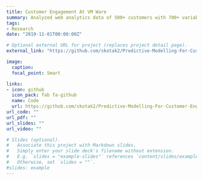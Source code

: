 ```yaml
---
title: Customer Engagement At VM Ware
summary: Analyzed web analytics data of 500+ customers with 700+ variables to improve the conversion rate of visitors to customers. Presented XGBoost model with suggestions to improve it's performance.
tags:
- Research
date: "2019-11-01T00:00:00Z"

# Optional external URL for project (replaces project detail page).
external_link: "https://github.com/skotak2/Predictive-Modelling-For-Customer-Engagement-At-VMware"

image:
  caption: 
  focal_point: Smart

links:
- icon: github
  icon_pack: fab fa-github
  name: Code
  url: https://github.com/skotak2/Predictive-Modelling-For-Customer-Engagement-At-VMware/tree/main/Code
url_code: ""
url_pdf: ""
url_slides: ""
url_video: ""

# Slides (optional).
#   Associate this project with Markdown slides.
#   Simply enter your slide deck's filename without extension.
#   E.g. `slides = "example-slides"` references `content/slides/example-slides.md`.
#   Otherwise, set `slides = ""`.
#slides: example
---
```


